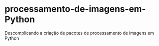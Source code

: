 # processamento-de-imagens-em-Python
 Descomplicando a criação de pacotes de processamento de imagens em Python
